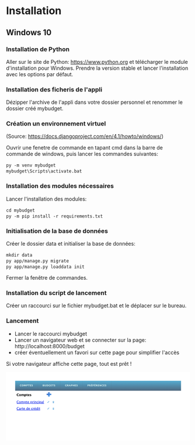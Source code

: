 # Installation

## Windows 10

### Installation de Python

Aller sur le site de Python: https://www.python.org et télécharger le module d'installation pour Windows. Prendre la version stable et lancer l'installation avec les options par défaut.

### Installation des ficheris de l'appli

Dézipper l'archive de l'appli dans votre dossier personnel et renommer le dossier créé mybudget.

### Création un environnement virtuel

(Source: https://docs.djangoproject.com/en/4.1/howto/windows/)

Ouvrir une fenetre de commande en tapant cmd dans la barre de commande de windows,
puis lancer les commandes suivantes:

```
py -m venv mybudget
mybudget\Scripts\activate.bat
```

### Installation des modules nécessaires

Lancer l'installation des modules:

```
cd mybudget
py -m pip install -r requirements.txt
```

### Initialisation de la base de données

Créer le dossier data et initialiser la base de données:

```
mkdir data
py app/manage.py migrate
py app/manage.py loaddata init
```

Fermer la fenêtre de commandes.

### Installation du script de lancement

Créer un raccourci sur le fichier mybudget.bat et le déplacer sur le bureau.

### Lancement

* Lancer le raccourci mybudget
* Lancer un navigateur web et se connecter sur la page: http://localhost:8000/budget
* créer éventuellement un favori sur cette page pour simplifier l'accès

Si votre navigateur affiche cette page, tout est prêt !

![Capture d'écran de la page d'entrée de l'appli](/assets/mybudget.png)
